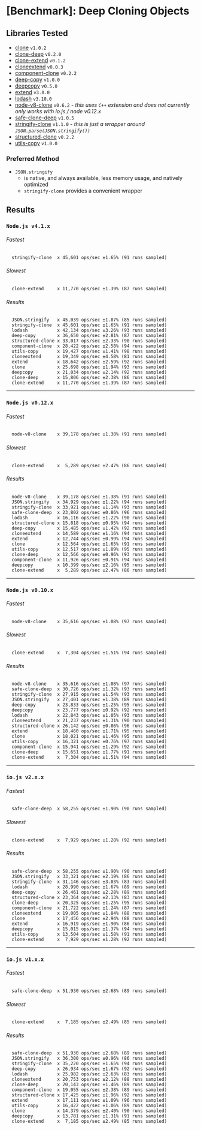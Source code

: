 # [Benchmark]: Deep Cloning Objects

## Libraries Tested

- [clone](https://www.npmjs.com/package/clone) `v1.0.2`
- [clone-deep](https://www.npmjs.com/package/clone-deep) `v0.2.0`
- [clone-extend](https://www.npmjs.com/package/clone-extend) `v0.1.2`
- [cloneextend](https://www.npmjs.com/package/cloneextend) `v0.0.3`
- [component-clone](https://www.npmjs.com/package/component-clone) `v0.2.2`
- [deep-copy](https://www.npmjs.com/package/deep-copy) `v1.0.0`
- [deepcopy](https://www.npmjs.com/package/deepcopy) `v0.5.0`
- [extend](https://www.npmjs.com/package/extend) `v3.0.0`
- [lodash](https://www.npmjs.com/package/lodash) `v3.10.0`
- [node-v8-clone](https://www.npmjs.com/package/node-v8-clone) `v0.6.2` - *this uses `C++` extension and does not currently only works with io.js / node v0.12.x*
- [safe-clone-deep](https://www.npmjs.com/package/safe-clone-deep) `v1.0.5`
- [stringify-clone](https://www.npmjs.com/package/stringify-clone) `v1.1.0` - *this is just a wrapper around `JSON.parse(JSON.stringify())`*
- [structured-clone](https://www.npmjs.com/package/structured-clone) `v0.2.2`
- [utils-copy](https://www.npmjs.com/package/utils-copy) `v1.0.0`


### Preferred Method

- `JSON.stringify`
  - is native, and always available, less memory usage, and natively optimized
  - `stringify-clone` provides a convenient wrapper

## Results

### `Node.js v4.1.x`

###### Fastest
```
  stringify-clone  x 45,601 ops/sec ±1.65% (91 runs sampled)
```
###### Slowest
```
  clone-extend     x 11,770 ops/sec ±1.39% (87 runs sampled)
```
###### Results
```
  JSON.stringify   x 45,039 ops/sec ±1.87% (85 runs sampled)
  stringify-clone  x 45,601 ops/sec ±1.65% (91 runs sampled)
  lodash           x 42,134 ops/sec ±3.26% (93 runs sampled)
  deep-copy        x 36,650 ops/sec ±2.81% (87 runs sampled)
  structured-clone x 33,017 ops/sec ±2.33% (90 runs sampled)
  component-clone  x 28,422 ops/sec ±2.58% (94 runs sampled)
  utils-copy       x 19,427 ops/sec ±1.41% (98 runs sampled)
  cloneextend      x 19,349 ops/sec ±4.58% (81 runs sampled)
  extend           x 18,642 ops/sec ±2.59% (92 runs sampled)
  clone            x 25,698 ops/sec ±1.94% (93 runs sampled)
  deepcopy         x 21,034 ops/sec ±2.14% (92 runs sampled)
  clone-deep       x 15,806 ops/sec ±2.38% (86 runs sampled)
  clone-extend     x 11,770 ops/sec ±1.39% (87 runs sampled)
```

----

### `Node.js v0.12.x`

###### Fastest
```
  node-v8-clone    x 39,178 ops/sec ±1.38% (91 runs sampled)
```
###### Slowest
```
  clone-extend     x  5,289 ops/sec ±2.47% (86 runs sampled)
```
###### Results
```
  node-v8-clone    x 39,178 ops/sec ±1.38% (91 runs sampled)
  JSON.stringify   x 34,929 ops/sec ±1.22% (94 runs sampled)
  stringify-clone  x 33,921 ops/sec ±1.14% (93 runs sampled)
  safe-clone-deep  x 23,802 ops/sec ±0.86% (96 runs sampled)
  lodash           x 16,116 ops/sec ±1.22% (90 runs sampled)
  structured-clone x 15,818 ops/sec ±0.95% (94 runs sampled)
  deep-copy        x 15,485 ops/sec ±1.42% (92 runs sampled)
  cloneextend      x 14,589 ops/sec ±1.16% (94 runs sampled)
  extend           x 12,744 ops/sec ±0.99% (94 runs sampled)
  clone            x 12,564 ops/sec ±1.65% (91 runs sampled)
  utils-copy       x 12,517 ops/sec ±1.09% (95 runs sampled)
  clone-deep       x 12,566 ops/sec ±0.96% (93 runs sampled)
  component-clone  x 11,926 ops/sec ±0.91% (94 runs sampled)
  deepcopy         x 10,399 ops/sec ±2.16% (95 runs sampled)
  clone-extend     x  5,289 ops/sec ±2.47% (86 runs sampled)
```

----

### `Node.js v0.10.x`

###### Fastest
```
  node-v8-clone    x 35,616 ops/sec ±1.08% (97 runs sampled)
```
###### Slowest
```
  clone-extend     x  7,304 ops/sec ±1.51% (94 runs sampled)
```
###### Results
```
  node-v8-clone    x 35,616 ops/sec ±1.08% (97 runs sampled)
  safe-clone-deep  x 30,726 ops/sec ±1.32% (93 runs sampled)
  stringify-clone  x 27,915 ops/sec ±1.54% (93 runs sampled)
  JSON.stringify   x 27,401 ops/sec ±1.38% (89 runs sampled)
  deep-copy        x 23,833 ops/sec ±1.25% (95 runs sampled)
  deepcopy         x 23,777 ops/sec ±0.92% (92 runs sampled)
  lodash           x 22,843 ops/sec ±1.05% (93 runs sampled)
  cloneextend      x 21,237 ops/sec ±1.31% (90 runs sampled)
  structured-clone x 26,142 ops/sec ±0.86% (96 runs sampled)
  extend           x 18,460 ops/sec ±1.71% (95 runs sampled)
  clone            x 18,021 ops/sec ±1.46% (95 runs sampled)
  utils-copy       x 16,321 ops/sec ±0.76% (97 runs sampled)
  component-clone  x 15,941 ops/sec ±1.29% (92 runs sampled)
  clone-deep       x 15,651 ops/sec ±1.77% (91 runs sampled)
  clone-extend     x  7,304 ops/sec ±1.51% (94 runs sampled)
```

----

### `io.js v2.x.x`

###### Fastest
```
  safe-clone-deep  x 58,255 ops/sec ±1.90% (90 runs sampled)
```
###### Slowest
```
  clone-extend     x  7,929 ops/sec ±1.28% (92 runs sampled)
```
###### Results
```
  safe-clone-deep  x 58,255 ops/sec ±1.90% (90 runs sampled)
  JSON.stringify   x 33,321 ops/sec ±2.19% (86 runs sampled)
  stringify-clone  x 31,146 ops/sec ±3.03% (83 runs sampled)
  lodash           x 28,990 ops/sec ±1.67% (89 runs sampled)
  deep-copy        x 26,461 ops/sec ±2.28% (89 runs sampled)
  structured-clone x 23,364 ops/sec ±2.13% (83 runs sampled)
  clone-deep       x 20,325 ops/sec ±1.25% (95 runs sampled)
  component-clone  x 21,722 ops/sec ±1.24% (87 runs sampled)
  cloneextend      x 19,005 ops/sec ±1.84% (88 runs sampled)
  clone            x 17,456 ops/sec ±2.94% (88 runs sampled)
  extend           x 16,919 ops/sec ±1.90% (86 runs sampled)
  deepcopy         x 15,015 ops/sec ±1.37% (94 runs sampled)
  utils-copy       x 13,504 ops/sec ±1.58% (91 runs sampled)
  clone-extend     x  7,929 ops/sec ±1.28% (92 runs sampled)
```

----

### `io.js v1.x.x`

###### Fastest
```
  safe-clone-deep  x 51,930 ops/sec ±2.68% (89 runs sampled)
```
###### Slowest
```
  clone-extend     x  7,185 ops/sec ±2.49% (85 runs sampled)
```
###### Results
```
  safe-clone-deep  x 51,930 ops/sec ±2.68% (89 runs sampled)
  JSON.stringify   x 36,300 ops/sec ±0.96% (86 runs sampled)
  stringify-clone  x 35,220 ops/sec ±1.65% (94 runs sampled)
  deep-copy        x 26,934 ops/sec ±1.67% (92 runs sampled)
  lodash           x 25,982 ops/sec ±2.63% (83 runs sampled)
  cloneextend      x 20,753 ops/sec ±2.12% (88 runs sampled)
  clone-deep       x 20,143 ops/sec ±1.46% (89 runs sampled)
  component-clone  x 19,055 ops/sec ±2.38% (89 runs sampled)
  structured-clone x 17,425 ops/sec ±1.96% (92 runs sampled)
  extend           x 17,111 ops/sec ±1.09% (96 runs sampled)
  utils-copy       x 16,422 ops/sec ±1.06% (89 runs sampled)
  clone            x 14,379 ops/sec ±2.40% (90 runs sampled)
  deepcopy         x 13,781 ops/sec ±1.31% (91 runs sampled)
  clone-extend     x  7,185 ops/sec ±2.49% (85 runs sampled)
```
